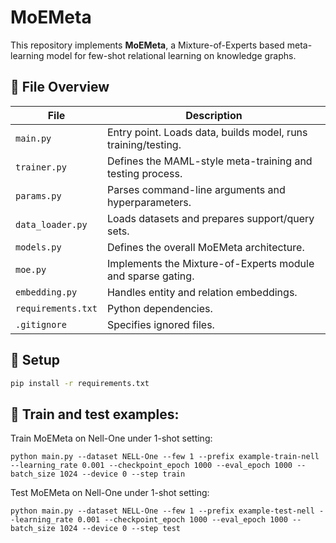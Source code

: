 # MoEMeta

This repository implements **MoEMeta**, a Mixture-of-Experts based meta-learning model for few-shot relational learning on knowledge graphs.

## 📁 File Overview

| File               | Description                                                  |
| ------------------ | ------------------------------------------------------------ |
| `main.py`          | Entry point. Loads data, builds model, runs training/testing. |
| `trainer.py`       | Defines the MAML-style meta-training and testing process.    |
| `params.py`        | Parses command-line arguments and hyperparameters.           |
| `data_loader.py`   | Loads datasets and prepares support/query sets.              |
| `models.py`        | Defines the overall MoEMeta architecture.                    |
| `moe.py`           | Implements the Mixture-of-Experts module and sparse gating.  |
| `embedding.py`     | Handles entity and relation embeddings.                      |
| `requirements.txt` | Python dependencies.                                         |
| `.gitignore`       | Specifies ignored files.                                     |

## 🔧 Setup

```bash
pip install -r requirements.txt
```

## 🔧 Train and test examples:

Train MoEMeta on Nell-One under 1-shot setting:

```
python main.py --dataset NELL-One --few 1 --prefix example-train-nell --learning_rate 0.001 --checkpoint_epoch 1000 --eval_epoch 1000 --batch_size 1024 --device 0 --step train
```

Test MoEMeta on Nell-One under 1-shot setting:

```
python main.py --dataset NELL-One --few 1 --prefix example-test-nell --learning_rate 0.001 --checkpoint_epoch 1000 --eval_epoch 1000 --batch_size 1024 --device 0 --step test
```


